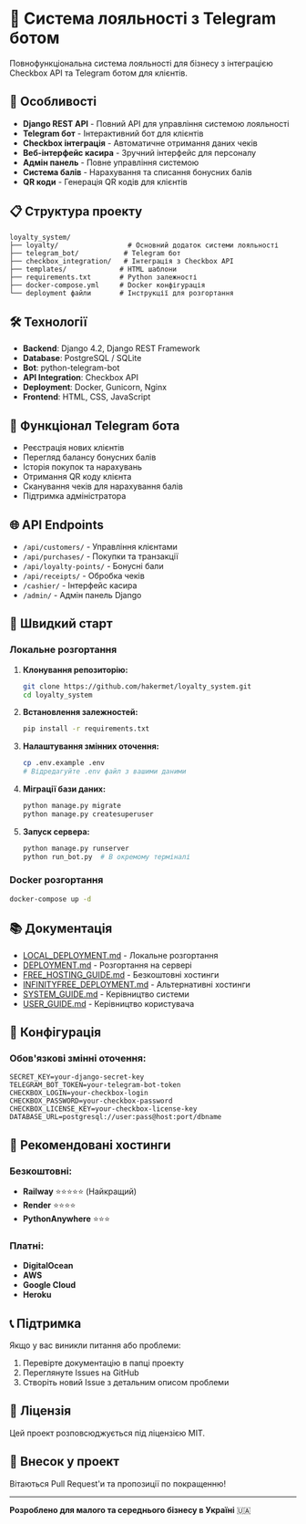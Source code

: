 # 🎯 Система лояльності з Telegram ботом

Повнофункціональна система лояльності для бізнесу з інтеграцією Checkbox API та Telegram ботом для клієнтів.

## 🚀 Особливості

- **Django REST API** - Повний API для управління системою лояльності
- **Telegram бот** - Інтерактивний бот для клієнтів
- **Checkbox інтеграція** - Автоматичне отримання даних чеків
- **Веб-інтерфейс касира** - Зручний інтерфейс для персоналу
- **Адмін панель** - Повне управління системою
- **Система балів** - Нарахування та списання бонусних балів
- **QR коди** - Генерація QR кодів для клієнтів

## 📋 Структура проекту

```
loyalty_system/
├── loyalty/                 # Основний додаток системи лояльності
├── telegram_bot/           # Telegram бот
├── checkbox_integration/   # Інтеграція з Checkbox API
├── templates/             # HTML шаблони
├── requirements.txt       # Python залежності
├── docker-compose.yml     # Docker конфігурація
└── deployment файли       # Інструкції для розгортання
```

## 🛠 Технології

- **Backend**: Django 4.2, Django REST Framework
- **Database**: PostgreSQL / SQLite
- **Bot**: python-telegram-bot
- **API Integration**: Checkbox API
- **Deployment**: Docker, Gunicorn, Nginx
- **Frontend**: HTML, CSS, JavaScript

## 📱 Функціонал Telegram бота

- Реєстрація нових клієнтів
- Перегляд балансу бонусних балів
- Історія покупок та нарахувань
- Отримання QR коду клієнта
- Сканування чеків для нарахування балів
- Підтримка адміністратора

## 🌐 API Endpoints

- `/api/customers/` - Управління клієнтами
- `/api/purchases/` - Покупки та транзакції
- `/api/loyalty-points/` - Бонусні бали
- `/api/receipts/` - Обробка чеків
- `/cashier/` - Інтерфейс касира
- `/admin/` - Адмін панель Django

## 🚀 Швидкий старт

### Локальне розгортання

1. **Клонування репозиторію:**
   ```bash
   git clone https://github.com/hakermet/loyalty_system.git
   cd loyalty_system
   ```

2. **Встановлення залежностей:**
   ```bash
   pip install -r requirements.txt
   ```

3. **Налаштування змінних оточення:**
   ```bash
   cp .env.example .env
   # Відредагуйте .env файл з вашими даними
   ```

4. **Міграції бази даних:**
   ```bash
   python manage.py migrate
   python manage.py createsuperuser
   ```

5. **Запуск сервера:**
   ```bash
   python manage.py runserver
   python run_bot.py  # В окремому терміналі
   ```

### Docker розгортання

```bash
docker-compose up -d
```

## 📚 Документація

- [LOCAL_DEPLOYMENT.md](LOCAL_DEPLOYMENT.md) - Локальне розгортання
- [DEPLOYMENT.md](DEPLOYMENT.md) - Розгортання на сервері
- [FREE_HOSTING_GUIDE.md](FREE_HOSTING_GUIDE.md) - Безкоштовні хостинги
- [INFINITYFREE_DEPLOYMENT.md](INFINITYFREE_DEPLOYMENT.md) - Альтернативні хостинги
- [SYSTEM_GUIDE.md](SYSTEM_GUIDE.md) - Керівництво системи
- [USER_GUIDE.md](USER_GUIDE.md) - Керівництво користувача

## 🔧 Конфігурація

### Обов'язкові змінні оточення:

```env
SECRET_KEY=your-django-secret-key
TELEGRAM_BOT_TOKEN=your-telegram-bot-token
CHECKBOX_LOGIN=your-checkbox-login
CHECKBOX_PASSWORD=your-checkbox-password
CHECKBOX_LICENSE_KEY=your-checkbox-license-key
DATABASE_URL=postgresql://user:pass@host:port/dbname
```

## 🌟 Рекомендовані хостинги

### Безкоштовні:
- **Railway** ⭐⭐⭐⭐⭐ (Найкращий)
- **Render** ⭐⭐⭐⭐
- **PythonAnywhere** ⭐⭐⭐

### Платні:
- **DigitalOcean**
- **AWS**
- **Google Cloud**
- **Heroku**

## 📞 Підтримка

Якщо у вас виникли питання або проблеми:

1. Перевірте документацію в папці проекту
2. Переглянуте Issues на GitHub
3. Створіть новий Issue з детальним описом проблеми

## 📄 Ліцензія

Цей проект розповсюджується під ліцензією MIT.

## 🤝 Внесок у проект

Вітаються Pull Request'и та пропозиції по покращенню!

---

**Розроблено для малого та середнього бізнесу в Україні** 🇺🇦